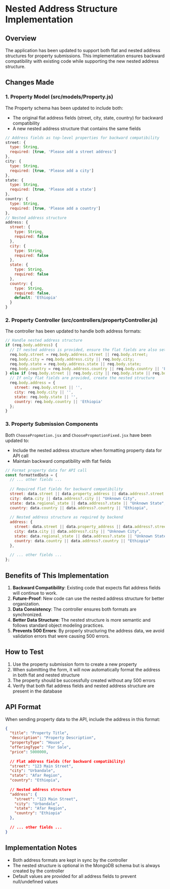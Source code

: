 # Nested Address Structure Implementation

## Overview

The application has been updated to support both flat and nested address structures for property submissions. This implementation ensures backward compatibility with existing code while supporting the new nested address structure.

## Changes Made

### 1. Property Model (src/models/Property.js)

The Property schema has been updated to include both:
- The original flat address fields (street, city, state, country) for backward compatibility
- A new nested address structure that contains the same fields

```javascript
// Address fields as top-level properties for backward compatibility
street: {
  type: String,
  required: [true, 'Please add a street address']
},
city: {
  type: String,
  required: [true, 'Please add a city']
},
state: {
  type: String,
  required: [true, 'Please add a state']
},
country: {
  type: String,
  required: [true, 'Please add a country']
},
// Nested address structure
address: {
  street: {
    type: String,
    required: false
  },
  city: {
    type: String,
    required: false
  },
  state: {
    type: String,
    required: false
  },
  country: {
    type: String,
    required: false,
    default: 'Ethiopia'
  }
}
```

### 2. Property Controller (src/controllers/propertyController.js)

The controller has been updated to handle both address formats:

```javascript
// Handle nested address structure
if (req.body.address) {
  // If nested address is provided, ensure the flat fields are also set for backward compatibility
  req.body.street = req.body.address.street || req.body.street;
  req.body.city = req.body.address.city || req.body.city;
  req.body.state = req.body.address.state || req.body.state;
  req.body.country = req.body.address.country || req.body.country || 'Ethiopia';
} else if (req.body.street || req.body.city || req.body.state || req.body.country) {
  // If only flat fields are provided, create the nested structure
  req.body.address = {
    street: req.body.street || '',
    city: req.body.city || '',
    state: req.body.state || '',
    country: req.body.country || 'Ethiopia'
  };
}
```

### 3. Property Submission Components

Both `ChoosePropmotion.jsx` and `ChoosePropmotionFixed.jsx` have been updated to:
- Include the nested address structure when formatting property data for API call
- Maintain backward compatibility with flat fields

```javascript
// Format property data for API call
const formattedData = {
  // ... other fields ...
  
  // Required flat fields for backward compatibility
  street: data.street || data.property_address || data.address?.street || "Unknown Street",
  city: data.city || data.address?.city || "Unknown City",
  state: data.regional_state || data.address?.state || "Unknown State", 
  country: data.country || data.address?.country || "Ethiopia",
  
  // Nested address structure as required by backend
  address: {
    street: data.street || data.property_address || data.address?.street || "Unknown Street",
    city: data.city || data.address?.city || "Unknown City",
    state: data.regional_state || data.address?.state || "Unknown State",
    country: data.country || data.address?.country || "Ethiopia"
  },
  
  // ... other fields ...
};
```

## Benefits of This Implementation

1. **Backward Compatibility**: Existing code that expects flat address fields will continue to work.
2. **Future-Proof**: New code can use the nested address structure for better organization.
3. **Data Consistency**: The controller ensures both formats are synchronized.
4. **Better Data Structure**: The nested structure is more semantic and follows standard object modeling practices.
5. **Prevents 500 Errors**: By properly structuring the address data, we avoid validation errors that were causing 500 errors.

## How to Test

1. Use the property submission form to create a new property
2. When submitting the form, it will now automatically format the address in both flat and nested structure
3. The property should be successfully created without any 500 errors
4. Verify that both flat address fields and nested address structure are present in the database

## API Format

When sending property data to the API, include the address in this format:

```json
{
  "title": "Property Title",
  "description": "Property Description",
  "propertyType": "House",
  "offeringType": "For Sale",
  "price": 5000000,
  
  // Flat address fields (for backward compatibility)
  "street": "123 Main Street",
  "city": "Urbandale",
  "state": "Afar Region",
  "country": "Ethiopia",
  
  // Nested address structure
  "address": {
    "street": "123 Main Street",
    "city": "Urbandale",
    "state": "Afar Region",
    "country": "Ethiopia"
  },
  
  // ... other fields ...
}
```

## Implementation Notes

- Both address formats are kept in sync by the controller
- The nested structure is optional in the MongoDB schema but is always created by the controller
- Default values are provided for all address fields to prevent null/undefined values
